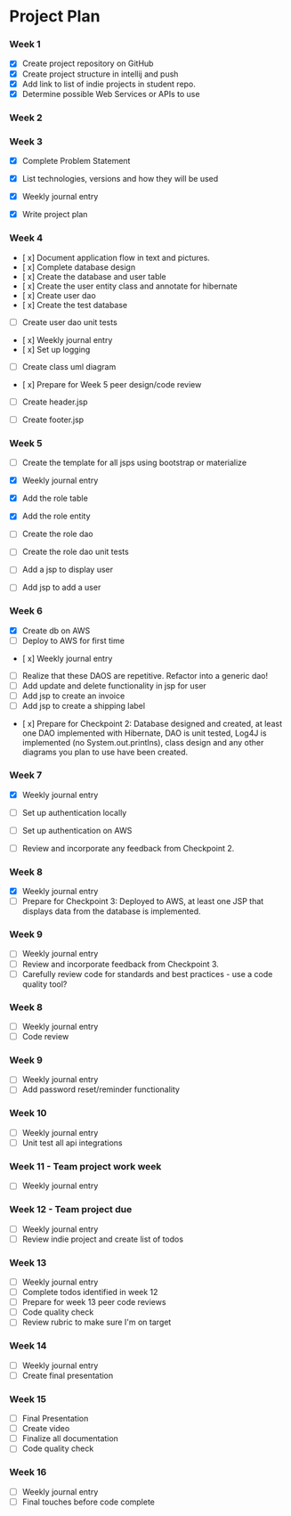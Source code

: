 # Project Plan
### Week 1
- [x] Create project repository on GitHub
- [x] Create project structure in intellij and push
- [x] Add link to list of indie projects in student repo.
- [x] Determine possible Web Services or APIs to use
### Week 2

### Week 3
- [x] Complete Problem Statement
- [x] List technologies, versions and how they will be used
- [x] Weekly journal entry
- [x] Write project plan


### Week 4
- [ x] Document application flow in text and pictures.
- [ x] Complete database design
- [ x] Create the database and user table
- [ x] Create the user entity class and annotate for hibernate
- [ x] Create user dao
- [ x] Create the test database
- [ ] Create user dao unit tests
- [ x] Weekly journal entry
- [ x] Set up logging
- [ ] Create class uml diagram
- [ x] Prepare for Week 5 peer design/code review
- [ ] Create header.jsp
- [ ] Create footer.jsp


### Week 5

- [ ] Create the template for all jsps using bootstrap or materialize
- [x] Weekly journal entry
- [x] Add the role table
- [x] Add the role entity
- [ ] Create the role dao
- [ ] Create the role dao unit tests
- [ ] Add a jsp to display user
- [ ] Add jsp to add a user


### Week 6

- [x] Create db on AWS
- [ ] Deploy to AWS for first time
- [ x] Weekly journal entry
- [ ] Realize that these DAOS are repetitive. Refactor into a generic dao!
- [ ] Add update and delete functionality in jsp for user
- [ ] Add jsp to create an invoice
- [ ] Add jsp to create a shipping label
- [ x] Prepare for Checkpoint 2: Database designed and created, at least one DAO implemented with Hibernate, DAO is unit tested, Log4J is implemented (no System.out.printlns), class design and any other diagrams you plan to use have been created. 


### Week 7

- [x] Weekly journal entry
- [ ] Set up authentication locally
- [ ] Set up authentication on AWS
- [ ] Review and incorporate any feedback from Checkpoint 2.


### Week 8

- [x] Weekly journal entry
- [ ] Prepare for Checkpoint 3: Deployed to AWS, at least one JSP that displays data from the database is implemented. 

### Week 9
- [ ] Weekly journal entry
- [ ] Review and incorporate feedback from Checkpoint 3.
- [ ] Carefully review code for standards and best practices - use a code quality tool? 

### Week 8
- [ ] Weekly journal entry
- [ ] Code review

### Week 9
- [ ] Weekly journal entry
- [ ] Add password reset/reminder functionality

### Week 10
- [ ] Weekly journal entry
- [ ] Unit test all api integrations

### Week 11 - Team project work week
- [ ] Weekly journal entry

### Week 12 - Team project due
- [ ] Weekly journal entry
- [ ] Review indie project and create list of todos

### Week 13
- [ ] Weekly journal entry
- [ ] Complete todos identified in week 12
- [ ] Prepare for week 13 peer code reviews
- [ ] Code quality check
- [ ] Review rubric to make sure I'm on target

### Week 14
- [ ] Weekly journal entry
- [ ] Create final presentation

### Week 15
- [ ] Final Presentation
- [ ] Create video
- [ ] Finalize all documentation
- [ ] Code quality check

### Week 16
- [ ] Weekly journal entry
- [ ] Final touches before code complete